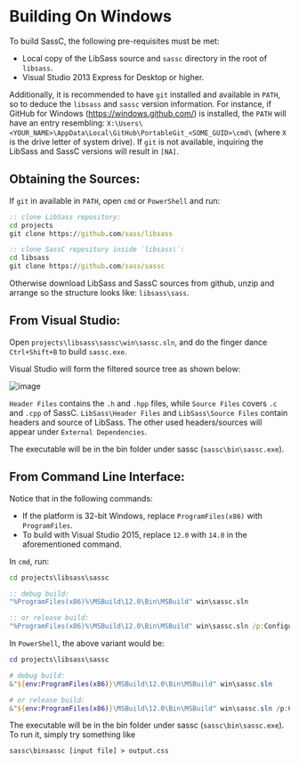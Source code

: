 # Building On Windows

To build SassC, the following pre-requisites must be met:

* Local copy of the LibSass source and `sassc` directory in the root of `libsass`.
* Visual Studio 2013 Express for Desktop or higher.

Additionally, it is recommended to have `git` installed and available in `PATH`, so to deduce the `libsass` and `sassc` version information. For instance, if GitHub for Windows (https://windows.github.com/) is installed, the `PATH` will have an entry resembling: `X:\Users\<YOUR_NAME>\AppData\Local\GitHub\PortableGit_<SOME_GUID>\cmd\` (where `X` is the drive letter of system drive). If `git` is not available, inquiring the LibSass and SassC versions will result in `[NA]`.

## Obtaining the Sources:

If `git` in available in `PATH`, open `cmd` or `PowerShell` and run:

```cmd
:: clone LibSass repository:
cd projects
git clone https://github.com/sass/libsass

:: clone SassC repository inside `libsass\`:
cd libsass
git clone https://github.com/sass/sassc
```

Otherwise download LibSass and SassC sources from github, unzip and arrange so the structure looks like: `libsass\sass`.

## From Visual Studio:
Open `projects\libsass\sassc\win\sassc.sln`, and do the finger dance `Ctrl+Shift+B` to build `sassc.exe`.

Visual Studio will form the filtered source tree as shown below:

![image](https://cloud.githubusercontent.com/assets/3840695/9313507/f4da01f0-452b-11e5-9276-bed0acc06263.png)

`Header Files` contains the `.h` and `.hpp` files, while `Source Files` covers `.c` and `.cpp` of SassC. `LibSass\Header Files` and `LibSass\Source Files` contain headers and source of LibSass. The other used headers/sources will appear under `External Dependencies`. 

The executable will be in the bin folder under sassc (`sassc\bin\sassc.exe`).

## From Command Line Interface:

Notice that in the following commands:

* If the platform is 32-bit Windows, replace `ProgramFiles(x86)` with `ProgramFiles`.
* To build with Visual Studio 2015, replace `12.0` with `14.0` in the aforementioned command.

In `cmd`, run:

```cmd
cd projects\libsass\sassc

:: debug build:
"%ProgramFiles(x86)%\MSBuild\12.0\Bin\MSBuild" win\sassc.sln

:: or release build:
"%ProgramFiles(x86)%\MSBuild\12.0\Bin\MSBuild" win\sassc.sln /p:Configuration=Release
```

In `PowerShell`, the above variant would be:

```powershell
cd projects\libsass\sassc

# debug build:
&"${env:ProgramFiles(x86)}\MSBuild\12.0\Bin\MSBuild" win\sassc.sln

# or release build:
&"${env:ProgramFiles(x86)}\MSBuild\12.0\Bin\MSBuild" win\sassc.sln /p:Configuration=Release
```

The executable will be in the bin folder under sassc (`sassc\bin\sassc.exe`). To run it, simply try something like

```cmd
sassc\binsassc [input file] > output.css
```
